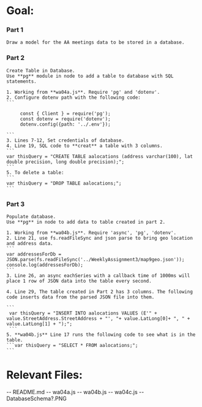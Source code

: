 # Goal: 
### Part 1
    Draw a model for the AA meetings data to be stored in a database. 

### Part 2
    Create Table in Database. 
    Use **pg** module in node to add a table to database with SQL statements. 
    
    1. Working from **wa04a.js**. Require 'pg' and 'dotenv'. 
    2. Configure dotenv path with the following code: 
    ```

         const { Client } = require('pg');
         const dotenv = require('dotenv');
         dotenv.config({path: '../.env'});

    ```
    3. Lines 7-12, Set credentials of database. 
    4. Line 19, SQL code to **creat** a table with 3 columns.
    ```
    var thisQuery = "CREATE TABLE aalocations (address varchar(100), lat double precision, long double precision);";
    ```
    5. To delete a table: 
    ```
    var thisQuery = "DROP TABLE aalocations;"; 
    ```
    
    
### Part 3 
    Populate database. 
    Use **pg** in node to add data to table created in part 2. 
    
    1. Working from **wa04b.js**. Require 'async', 'pg', 'dotenv'. 
    2. Line 21, use fs.readFileSync and json parse to bring geo location and address data. 
    ```
    var addressesForDb = JSON.parse(fs.readFileSync('../WeeklyAssignment3/map9geo.json')); 
    console.log(addressesForDb);
    ```
    3. Line 26, an async eachSeries with a callback time of 1000ms will place 1 row of JSON data into the table every second.
    
    4. Line 29, The table created in Part 2 has 3 columns. The following code inserts data from the parsed JSON file into them.
   
    ```
     var thisQuery = "INSERT INTO aalocations VALUES (E'" + value.StreetAddress.StreetAddress + "', "+ value.LatLong[0]+ ", " + value.LatLong[1] + ");";
     ```
    5. **wa04b.js** Line 17 runs the following code to see what is in the table.
    ```var thisQuery = "SELECT * FROM aalocations;";
    ```
    
# Relevant Files:
-- README.md
-- wa04a.js
-- wa04b.js
-- wa04c.js
-- DatabaseSchema?.PNG
